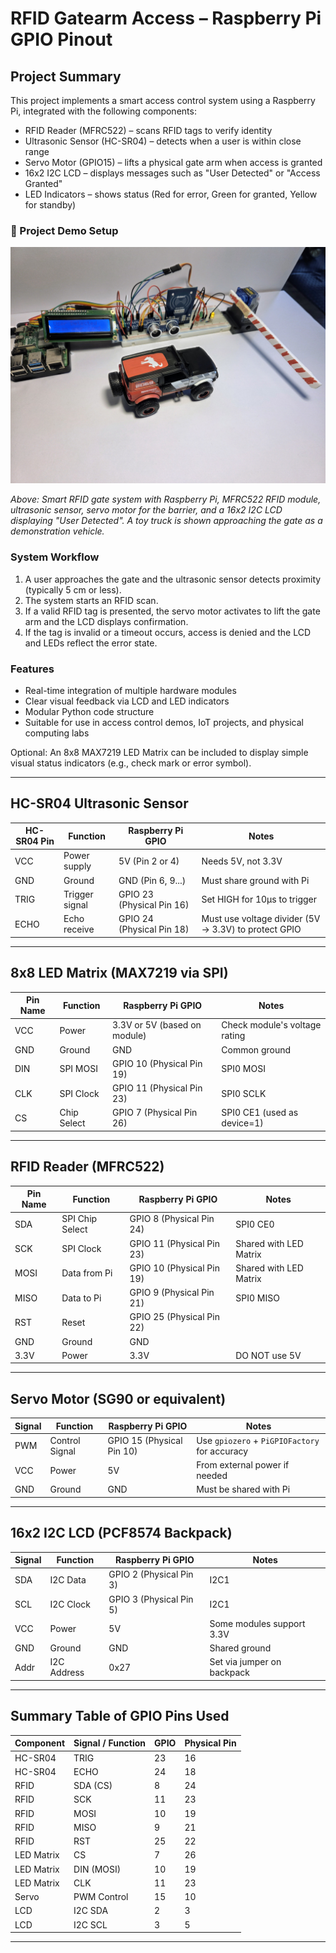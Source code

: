# RFID Gatearm Access – Raspberry Pi GPIO Pinout

## Project Summary

This project implements a smart access control system using a Raspberry Pi, integrated with the following components:

- RFID Reader (MFRC522) – scans RFID tags to verify identity
- Ultrasonic Sensor (HC-SR04) – detects when a user is within close range
- Servo Motor (GPIO15) – lifts a physical gate arm when access is granted
- 16x2 I2C LCD – displays messages such as "User Detected" or "Access Granted"
- LED Indicators – shows status (Red for error, Green for granted, Yellow for standby)

### 📸 Project Demo Setup

![RFID Gatearm Setup](./truck.jpg)

*Above: Smart RFID gate system with Raspberry Pi, MFRC522 RFID module, ultrasonic sensor, servo motor for the barrier, and a 16x2 I2C LCD displaying "User Detected". A toy truck is shown approaching the gate as a demonstration vehicle.*


### System Workflow

1. A user approaches the gate and the ultrasonic sensor detects proximity (typically 5 cm or less).
2. The system starts an RFID scan.
3. If a valid RFID tag is presented, the servo motor activates to lift the gate arm and the LCD displays confirmation.
4. If the tag is invalid or a timeout occurs, access is denied and the LCD and LEDs reflect the error state.

### Features

- Real-time integration of multiple hardware modules
- Clear visual feedback via LCD and LED indicators
- Modular Python code structure
- Suitable for use in access control demos, IoT projects, and physical computing labs

Optional: An 8x8 MAX7219 LED Matrix can be included to display simple visual status indicators (e.g., check mark or error symbol).

---

## HC-SR04 Ultrasonic Sensor

| HC-SR04 Pin | Function        | Raspberry Pi GPIO             | Notes                                                  |
|-------------|------------------|-------------------------------|--------------------------------------------------------|
| VCC         | Power supply     | 5V (Pin 2 or 4)               | Needs 5V, not 3.3V                                     |
| GND         | Ground           | GND (Pin 6, 9...)             | Must share ground with Pi                              |
| TRIG        | Trigger signal   | GPIO 23 (Physical Pin 16)     | Set HIGH for 10µs to trigger                           |
| ECHO        | Echo receive     | GPIO 24 (Physical Pin 18)     | Must use voltage divider (5V → 3.3V) to protect GPIO   |

---

## 8x8 LED Matrix (MAX7219 via SPI)

| Pin Name | Function      | Raspberry Pi GPIO            | Notes                            |
|----------|---------------|-------------------------------|----------------------------------|
| VCC      | Power         | 3.3V or 5V (based on module) | Check module's voltage rating    |
| GND      | Ground        | GND                          | Common ground                    |
| DIN      | SPI MOSI      | GPIO 10 (Physical Pin 19)    | SPI0 MOSI                        |
| CLK      | SPI Clock     | GPIO 11 (Physical Pin 23)    | SPI0 SCLK                        |
| CS       | Chip Select   | GPIO 7  (Physical Pin 26)    | SPI0 CE1 (used as device=1)      |

---

## RFID Reader (MFRC522)

| Pin Name | Function            | Raspberry Pi GPIO             | Notes                           |
|----------|---------------------|-------------------------------|---------------------------------|
| SDA      | SPI Chip Select     | GPIO 8  (Physical Pin 24)     | SPI0 CE0                        |
| SCK      | SPI Clock           | GPIO 11 (Physical Pin 23)     | Shared with LED Matrix         |
| MOSI     | Data from Pi        | GPIO 10 (Physical Pin 19)     | Shared with LED Matrix         |
| MISO     | Data to Pi          | GPIO 9  (Physical Pin 21)     | SPI0 MISO                       |
| RST      | Reset               | GPIO 25 (Physical Pin 22)     |                                 |
| GND      | Ground              | GND                           |                                 |
| 3.3V     | Power               | 3.3V                          | DO NOT use 5V                  |

---

## Servo Motor (SG90 or equivalent)

| Signal | Function         | Raspberry Pi GPIO             | Notes                                         |
|--------|------------------|-------------------------------|-----------------------------------------------|
| PWM    | Control Signal   | GPIO 15 (Physical Pin 10)     | Use `gpiozero` + `PiGPIOFactory` for accuracy |
| VCC    | Power            | 5V                            | From external power if needed                 |
| GND    | Ground           | GND                           | Must be shared with Pi                        |

---

## 16x2 I2C LCD (PCF8574 Backpack)

| Signal | Function        | Raspberry Pi GPIO             | Notes                            |
|--------|------------------|-------------------------------|----------------------------------|
| SDA    | I2C Data         | GPIO 2 (Physical Pin 3)       | I2C1                             |
| SCL    | I2C Clock        | GPIO 3 (Physical Pin 5)       | I2C1                             |
| VCC    | Power            | 5V                            | Some modules support 3.3V       |
| GND    | Ground           | GND                           | Shared ground                    |
| Addr   | I2C Address      | 0x27                          | Set via jumper on backpack       |

---

## Summary Table of GPIO Pins Used

| Component     | Signal / Function   | GPIO | Physical Pin |
|---------------|---------------------|------|--------------|
| HC-SR04       | TRIG                | 23   | 16           |
| HC-SR04       | ECHO                | 24   | 18           |
| RFID          | SDA (CS)            | 8    | 24           |
| RFID          | SCK                 | 11   | 23           |
| RFID          | MOSI                | 10   | 19           |
| RFID          | MISO                | 9    | 21           |
| RFID          | RST                 | 25   | 22           |
| LED Matrix    | CS                  | 7    | 26           |
| LED Matrix    | DIN (MOSI)          | 10   | 19           |
| LED Matrix    | CLK                 | 11   | 23           |
| Servo         | PWM Control         | 15   | 10           |
| LCD           | I2C SDA             | 2    | 3            |
| LCD           | I2C SCL             | 3    | 5            |

---
